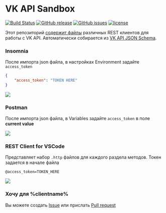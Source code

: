 # VK API Sandbox

[![Build Status](https://travis-ci.com/SevereCloud/vk-api-sandbox.svg?branch=master)](https://travis-ci.com/SevereCloud/vk-api-sandbox)
[![GitHub release](https://img.shields.io/github/release/SevereCloud/vk-api-sandbox.svg)](https://github.com/SevereCloud/vk-api-sandbox/releases)
[![GitHub issues](https://img.shields.io/github/issues/SevereCloud/vk-api-sandbox.svg)](https://github.com/SevereCloud/vk-api-sandbox/issues)
[![license](https://img.shields.io/github/license/SevereCloud/vk-api-sandbox.svg?maxAge=2592000)](https://github.com/SevereCloud/vk-api-sandbox/blob/master/LICENSE)

Этот репозиторий [содержит файлы](https://github.com/SevereCloud/vk-api-sandbox/releases) различных REST клиентов для работы с VK API. Автоматически собирается из 
[VK API JSON Schema](https://github.com/VKCOM/vk-api-schema/).

### Insomnia

После импорта json файла, в настройках Environment задайте `access_token`

```json
{
    "access_token": "TOKEN HERE"
}
```

![](https://pp.userapi.com/c851028/v851028188/11fa4e/XrhnPN1ybRQ.jpg)

### Postman

После импорта json файла, в Variables задайте `access_token` в поле **current value**

![](https://pp.userapi.com/c847019/v847019561/205eda/YzCD3jBjw2U.jpg)

### REST Client for VSCode

Представляет набор `.http` файлов для каждого раздела методов. Токен задается в начале файла

```
@access_token=TOKEN_HERE
```

![](https://pp.userapi.com/c851028/v851028188/11fa81/ug1jLmDUbbs.jpg)

### Хочу для %clientname%

Вы можете создать [Issue](https://github.com/SevereCloud/vk-api-sandbox/issues) или прислать [Pull request](https://github.com/SevereCloud/vk-api-sandbox/pulls)
